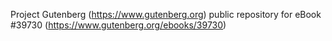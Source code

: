 Project Gutenberg (https://www.gutenberg.org) public repository for eBook #39730 (https://www.gutenberg.org/ebooks/39730)
